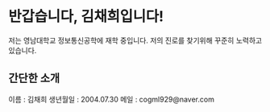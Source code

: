 <h1>반갑습니다, 김채희입니다!</h1>
<p>
    저는 영남대학교 정보통신공학에 재학 중입니다. 저의 진로를 찾기위해 꾸준히 노력하고 있습니다.
</p>

<h2>간단한 소개</h2>
<p>
    이름 : 김채희  
    생년월일 : 2004.07.30  
    메일 : cogml929@naver.com
</p>
